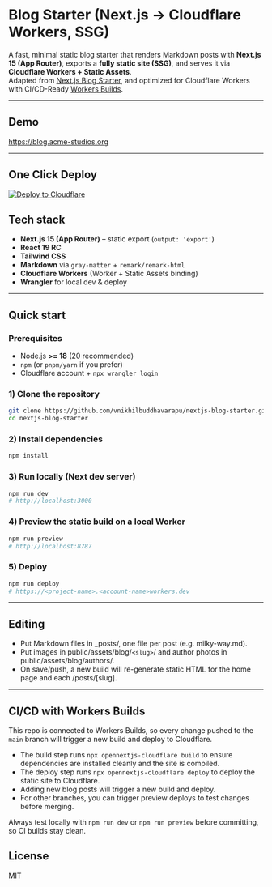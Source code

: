 # Blog Starter (Next.js → Cloudflare Workers, SSG)

A fast, minimal static blog starter that renders Markdown posts with **Next.js 15 (App Router)**, exports a **fully static site (SSG)**, and serves it via **Cloudflare Workers + Static Assets**.  
Adapted from [Next.js Blog Starter](https://github.com/vercel/next.js/tree/canary/examples/blog-starter), and optimized for Cloudflare Workers with CI/CD-Ready [Workers Builds](https://developers.cloudflare.com/workers/platform/deployments/).

---

## Demo

https://blog.acme-studios.org

---

## One Click Deploy

[![Deploy to Cloudflare](https://deploy.workers.cloudflare.com/button)](https://deploy.workers.cloudflare.com/?url=https://github.com/vnikhilbuddhavarapu/nextjs-blog-starter)

## Tech stack

- **Next.js 15 (App Router)** – static export (`output: 'export'`)
- **React 19 RC**
- **Tailwind CSS**
- **Markdown** via `gray-matter` + `remark/remark-html`
- **Cloudflare Workers** (Worker + Static Assets binding)
- **Wrangler** for local dev & deploy

---

## Quick start

### Prerequisites
- Node.js **>= 18** (20 recommended)
- `npm` (or `pnpm/yarn` if you prefer)
- Cloudflare account + `npx wrangler login`

### 1) Clone the repository
```bash
git clone https://github.com/vnikhilbuddhavarapu/nextjs-blog-starter.git
cd nextjs-blog-starter
```

### 2) Install dependencies
```bash
npm install
```

### 3) Run locally (Next dev server)
```bash
npm run dev
# http://localhost:3000
```

### 4) Preview the static build on a local Worker
```bash
npm run preview
# http://localhost:8787
```

### 5) Deploy
```bash
npm run deploy
# https://<project-name>.<account-name>workers.dev
```

---

## Editing 
- Put Markdown files in _posts/, one file per post (e.g. milky-way.md).
- Put images in public/assets/blog/`<slug>`/ and author photos in public/assets/blog/authors/.
- On save/push, a new build will re-generate static HTML for the home page and each /posts/[slug].

---

## CI/CD with Workers Builds

This repo is connected to Workers Builds, so every change pushed to the `main` branch will trigger a new build and deploy to Cloudflare.
- The build step runs `npx opennextjs-cloudflare build` to ensure dependencies are installed cleanly and the site is compiled.
- The deploy step runs `npx opennextjs-cloudflare deploy` to deploy the static site to Cloudflare.
- Adding new blog posts will trigger a new build and deploy.
- For other branches, you can trigger preview deploys to test changes before merging. 

Always test locally with `npm run dev` or `npm run preview` before committing, so CI builds stay clean.




## License
MIT
